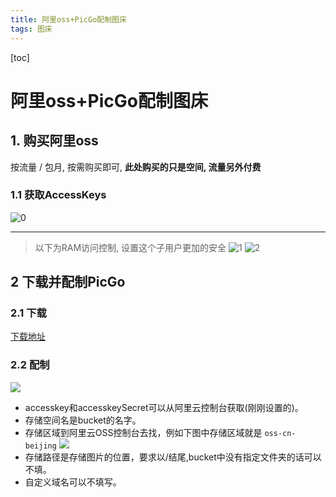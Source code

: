```yaml
---
title: 阿里oss+PicGo配制图床
tags: 图床
---
```


[toc]

# 阿里oss+PicGo配制图床

## 1. 购买阿里oss

按流量 / 包月, 按需购买即可, **此处购买的只是空间, 流量另外付费**

### 1.1 获取AccessKeys

![0](https://mynoteimg.oss-cn-beijing.aliyuncs.com/20191110012222.png)
***
> 以下为RAM访问控制, 设置这个子用户更加的安全
![1](https://mynoteimg.oss-cn-beijing.aliyuncs.com/20191110005443.png)
![2](https://mynoteimg.oss-cn-beijing.aliyuncs.com/20191110010153.png)

## 2 下载并配制PicGo

### 2.1 下载

[下载地址](https://github.com/Molunerfinn/PicGo/releases)

### 2.2 配制

![](https://mynoteimg.oss-cn-beijing.aliyuncs.com/20191110010937.png)

* accesskey和accesskeySecret可以从阿里云控制台获取(刚刚设置的)。
* 存储空间名是bucket的名字。
* 存储区域到阿里云OSS控制台去找，例如下图中存储区域就是 `oss-cn-beijing`
![](https://mynoteimg.oss-cn-beijing.aliyuncs.com/20191110010639.png)
* 存储路径是存储图片的位置，要求以/结尾,bucket中没有指定文件夹的话可以不填。
* 自定义域名可以不填写。